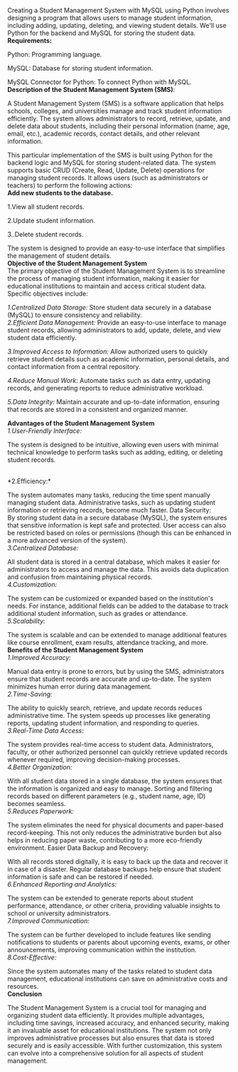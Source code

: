 Creating a Student Management System with MySQL using Python involves designing a program that allows users to manage student information, including adding, updating, deleting, and viewing student details. We'll use Python for the backend and MySQL for storing the student data.
<br>
**Requirements:**
<br>

Python: Programming language.
<br>

MySQL: Database for storing student information.
<br>

MySQL Connector for Python: To connect Python with MySQL.
<br>
**Description of the Student Management System (SMS)**:
<br>

A Student Management System (SMS) is a software application that helps schools, colleges, and universities manage and track student information efficiently. The system allows administrators to record, retrieve, update, and delete data about students, including their personal information (name, age, email, etc.), academic records, contact details, and other relevant information.

This particular implementation of the SMS is built using Python for the backend logic and MySQL for storing student-related data. The system supports basic CRUD (Create, Read, Update, Delete) operations for managing student records. It allows users (such as administrators or teachers) to perform the following actions:
<br>
**Add new students to the database.**
<br>

1.View all student records.
<br>

2.Update student information.
<br>

3..Delete student records.
<br>

The system is designed to provide an easy-to-use interface that simplifies the management of student details.
<br>
**Objective of the Student Management System**<br>
The primary objective of the Student Management System is to streamline the process of managing student information, making it easier for educational institutions to maintain and access critical student data. Specific objectives include:
<br>

*1.Centralized Data Storage:* Store student data securely in a database (MySQL) to ensure consistency and reliability.<br>
*2.Efficient Data Management:* Provide an easy-to-use interface to manage student records, allowing administrators to add, update, delete, and view student data efficiently.<br>


*3.Improved Access to Information:* Allow authorized users to quickly retrieve student details such as academic information, personal details, and contact information from a central repository.
<br>

*4.Reduce Manual Work:* Automate tasks such as data entry, updating records, and generating reports to reduce administrative workload.<br>


*5.Data Integrity:* Maintain accurate and up-to-date information, ensuring that records are stored in a consistent and organized manner.<br>

**Advantages of the Student Management System**<br>
*1.User-Friendly Interface:*

The system is designed to be intuitive, allowing even users with minimal technical knowledge to perform tasks such as adding, editing, or deleting student records.<br>

<br>
*2.Efficiency:*

The system automates many tasks, reducing the time spent manually managing student data. Administrative tasks, such as updating student information or retrieving records, become much faster.
Data Security:
<br>
By storing student data in a secure database (MySQL), the system ensures that sensitive information is kept safe and protected. User access can also be restricted based on roles or permissions (though this can be enhanced in a more advanced version of the system).
<br>
*3.Centralized Database:*

All student data is stored in a central database, which makes it easier for administrators to access and manage the data. This avoids data duplication and confusion from maintaining physical records.
<br>
*4.Customization:*

The system can be customized or expanded based on the institution's needs. For instance, additional fields can be added to the database to track additional student information, such as grades or attendance.
<br>
*5.Scalability:*

The system is scalable and can be extended to manage additional features like course enrollment, exam results, attendance tracking, and more.
<br>
**Benefits of the Student Management System**<br>
*1.Improved Accuracy:*

Manual data entry is prone to errors, but by using the SMS, administrators ensure that student records are accurate and up-to-date. The system minimizes human error during data management.
<br>
*2.Time-Saving:*

The ability to quickly search, retrieve, and update records reduces administrative time. The system speeds up processes like generating reports, updating student information, and responding to queries.
<br>
*3.Real-Time Data Access:*

The system provides real-time access to student data. Administrators, faculty, or other authorized personnel can quickly retrieve updated records whenever required, improving decision-making processes.
<br>
*4.Better Organization:*

With all student data stored in a single database, the system ensures that the information is organized and easy to manage. Sorting and filtering records based on different parameters (e.g., student name, age, ID) becomes seamless.
<br>
*5.Reduces Paperwork:*

The system eliminates the need for physical documents and paper-based record-keeping. This not only reduces the administrative burden but also helps in reducing paper waste, contributing to a more eco-friendly environment.
Easier Data Backup and Recovery:

With all records stored digitally, it is easy to back up the data and recover it in case of a disaster. Regular database backups help ensure that student information is safe and can be restored if needed.
<br>
*6.Enhanced Reporting and Analytics:*

The system can be extended to generate reports about student performance, attendance, or other criteria, providing valuable insights to school or university administrators.
<br>
*7.Improved Communication:*

The system can be further developed to include features like sending notifications to students or parents about upcoming events, exams, or other announcements, improving communication within the institution.
<br>
*8.Cost-Effective:*

Since the system automates many of the tasks related to student data management, educational institutions can save on administrative costs and resources.
<br>
**Conclusion**
<br>

The Student Management System is a crucial tool for managing and organizing student data efficiently. It provides multiple advantages, including time savings, increased accuracy, and enhanced security, making it an invaluable asset for educational institutions. The system not only improves administrative processes but also ensures that data is stored securely and is easily accessible. With further customization, this system can evolve into a comprehensive solution for all aspects of student management.




